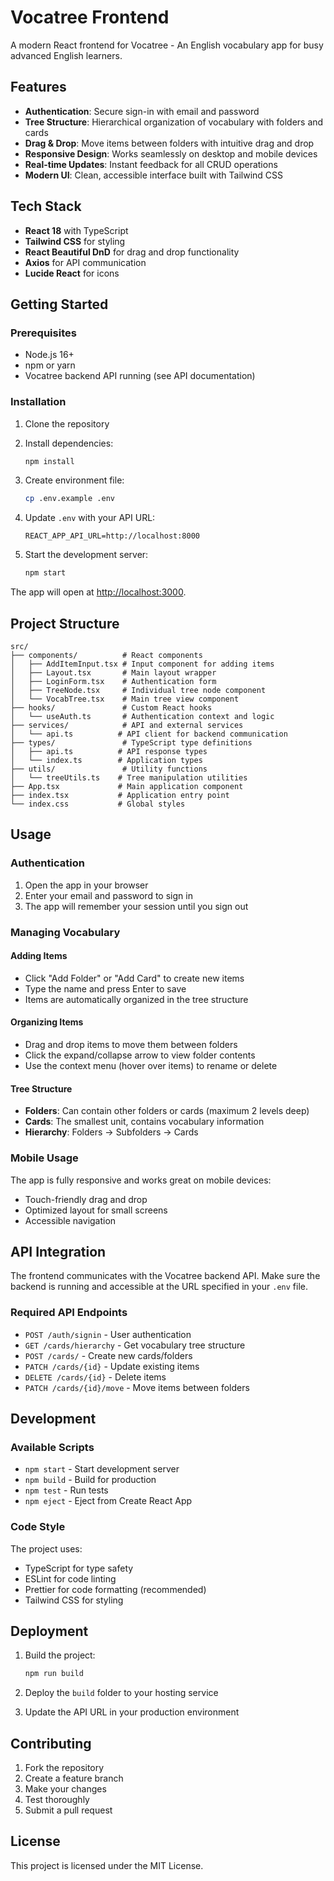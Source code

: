 # Vocatree Frontend

A modern React frontend for Vocatree - An English vocabulary app for busy advanced English learners.

## Features

- **Authentication**: Secure sign-in with email and password
- **Tree Structure**: Hierarchical organization of vocabulary with folders and cards
- **Drag & Drop**: Move items between folders with intuitive drag and drop
- **Responsive Design**: Works seamlessly on desktop and mobile devices
- **Real-time Updates**: Instant feedback for all CRUD operations
- **Modern UI**: Clean, accessible interface built with Tailwind CSS

## Tech Stack

- **React 18** with TypeScript
- **Tailwind CSS** for styling
- **React Beautiful DnD** for drag and drop functionality
- **Axios** for API communication
- **Lucide React** for icons

## Getting Started

### Prerequisites

- Node.js 16+ 
- npm or yarn
- Vocatree backend API running (see API documentation)

### Installation

1. Clone the repository
2. Install dependencies:
   ```bash
   npm install
   ```

3. Create environment file:
   ```bash
   cp .env.example .env
   ```

4. Update `.env` with your API URL:
   ```
   REACT_APP_API_URL=http://localhost:8000
   ```

5. Start the development server:
   ```bash
   npm start
   ```

The app will open at [http://localhost:3000](http://localhost:3000).

## Project Structure

```
src/
├── components/          # React components
│   ├── AddItemInput.tsx # Input component for adding items
│   ├── Layout.tsx       # Main layout wrapper
│   ├── LoginForm.tsx    # Authentication form
│   ├── TreeNode.tsx     # Individual tree node component
│   └── VocabTree.tsx    # Main tree view component
├── hooks/               # Custom React hooks
│   └── useAuth.ts       # Authentication context and logic
├── services/            # API and external services
│   └── api.ts          # API client for backend communication
├── types/               # TypeScript type definitions
│   ├── api.ts          # API response types
│   └── index.ts        # Application types
├── utils/               # Utility functions
│   └── treeUtils.ts    # Tree manipulation utilities
├── App.tsx             # Main application component
├── index.tsx           # Application entry point
└── index.css           # Global styles
```

## Usage

### Authentication

1. Open the app in your browser
2. Enter your email and password to sign in
3. The app will remember your session until you sign out

### Managing Vocabulary

#### Adding Items
- Click "Add Folder" or "Add Card" to create new items
- Type the name and press Enter to save
- Items are automatically organized in the tree structure

#### Organizing Items
- Drag and drop items to move them between folders
- Click the expand/collapse arrow to view folder contents
- Use the context menu (hover over items) to rename or delete

#### Tree Structure
- **Folders**: Can contain other folders or cards (maximum 2 levels deep)
- **Cards**: The smallest unit, contains vocabulary information
- **Hierarchy**: Folders → Subfolders → Cards

### Mobile Usage

The app is fully responsive and works great on mobile devices:
- Touch-friendly drag and drop
- Optimized layout for small screens
- Accessible navigation

## API Integration

The frontend communicates with the Vocatree backend API. Make sure the backend is running and accessible at the URL specified in your `.env` file.

### Required API Endpoints

- `POST /auth/signin` - User authentication
- `GET /cards/hierarchy` - Get vocabulary tree structure
- `POST /cards/` - Create new cards/folders
- `PATCH /cards/{id}` - Update existing items
- `DELETE /cards/{id}` - Delete items
- `PATCH /cards/{id}/move` - Move items between folders

## Development

### Available Scripts

- `npm start` - Start development server
- `npm build` - Build for production
- `npm test` - Run tests
- `npm eject` - Eject from Create React App

### Code Style

The project uses:
- TypeScript for type safety
- ESLint for code linting
- Prettier for code formatting (recommended)
- Tailwind CSS for styling

## Deployment

1. Build the project:
   ```bash
   npm run build
   ```

2. Deploy the `build` folder to your hosting service

3. Update the API URL in your production environment

## Contributing

1. Fork the repository
2. Create a feature branch
3. Make your changes
4. Test thoroughly
5. Submit a pull request

## License

This project is licensed under the MIT License.

